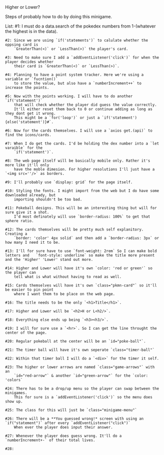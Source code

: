 Higher or Lower?

Steps of probably how to do by doing this minigame.

List:
    #1: I must do a data.search of the pokedex numbers from 1-(whatever the highest is in the data).
    
    #2: Since we are using `if('statements')` to calulate whether the oppsing card is
        `GreaterThan(<)` or `LessThan(>)` the player's card.
    
    #3: Need to make sure I add a `addEventListener('click')` for when the player decides whether
        their card is `GreaterThan(<)` or `LessThan(>)`.
    
    #4: Planning to have a point system tracker. Here we're using a variable or `fucntion()`
        to store the value, but also have a `numberIncrement++` to increase the points.
    
    #5: Now with the points working. I will have to do another `if('statement')`
        that will check whether the player did guess the value correctly.
        It'll either reset them back to 0 or continue adding as long as they dont get it wrong.
        This might be a `for('loop')` or just a `if('statement'){else('statement')}#`.
    
    #6: Now for the cards themselves. I will use a `axios get.(api)` to find the icons/cards.
    
    #7: When I do get the cards. I'd be holding the dex number into a `let varaible` for the
        `if('statement')`.
    
    #8: The web page itself will be basically mobile only. Rather it's more like it'll only 
        have the moble dimesion. For higher resolutions I'll just have a `<img src=''/>` as borders.
    
    #9: I'll probably use `display: grid` for the page itself.
    
    #10: Styling the fonts. I might import from the web but I do have some downloaded already, but
        importing shouldn't be too bad.
    
    #11: Pokeball designs. This will be an interesting thing but will for sure give it a shot.
        I'd most definately will use `border-radius: 100%` to get that sphere ratio.
    
    #12: The cards themselves will be pretty much self explanitory. Creating a
        `border: 'color' 4px solid` and then add a `border-radius: 3px` or how many I need it to be.
    
    #13: I'll for sure have to use `font-weight: 2rem` So I can make bold letters and   `font-style: underline` so make the title more present and the 'Higher' 'Lower' stand out more.
    
    #14: Higher and Lower will have it's own `color: 'red or green'` so the player can
        tell what is what without having to read as well.
    
    #15: Cards themselves will have it's own `class="pkmn-card"` so it'll be easier to pin point
        where I want them to be place on the web page.
    
    #16: The title needs to be the only `<h1>Title</h1>`.
    
    #17: Higher and Lower will be `<h2>H or L<h2/>`.
    
    #18: Everything else ends up being `<h3><h3/>`.
    
    #19: I will for sure use a `<hr>`. So I can get the line throught the center of the page.
    
    #20: Regular pokeball at the center will be an `id="poke-ball"`.
    
    #21: The timer ball will have it's own seperate `class="timer-ball"`
    
    #22: Within that timer ball I will do a `<div>` for the timer it self.
    
    #23: The higher or lower arrows are named `class="game-arrows"` with an
        `id="red-arrow"` & another `id="green-arrow"` for the `color: 'colors`
    
    #24: There has to be a drop/up menu so the player can swap between the minigames.
        This for sure is a `addEventListener('click')` so the menu does show up.
    
    #25: The class for this will just be `class="minigame-menu"`
    
    #26: There will be a **You guessed wrong!* screen with using an `if("statement")` after every `addEventListener("click")`
        When ever the player does input their answer.
    
    #27: Whenever the player does guess wrong. It'll do a `numberIncrement+-` of their total lives.
    
    #28: 